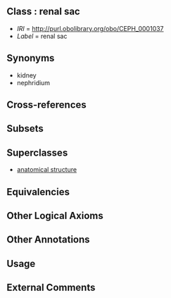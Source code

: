 
## Class : renal sac

 * *IRI* = http://purl.obolibrary.org/obo/CEPH_0001037
 * *Label* = renal sac

## Synonyms

 * kidney
 * nephridium

## Cross-references


## Subsets


## Superclasses

 * [anatomical structure](../../UBERON/61/UBERON_0000061.md)

## Equivalencies


## Other Logical Axioms


## Other Annotations


## Usage


## External Comments

